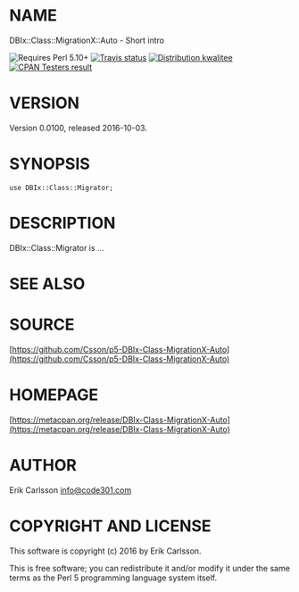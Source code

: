 # NAME

DBIx::Class::MigrationX::Auto - Short intro

<div>
    <p>
    <img src="https://img.shields.io/badge/perl-5.10+-blue.svg" alt="Requires Perl 5.10+" />
    <a href="https://travis-ci.org/Csson/p5-DBIx-Class-MigrationX-Auto"><img src="https://api.travis-ci.org/Csson/p5-DBIx-Class-MigrationX-Auto.svg?branch=master" alt="Travis status" /></a>
    <a href="http://cpants.cpanauthors.org/release/CSSON/DBIx-Class-MigrationX-Auto-0.0100"><img src="http://badgedepot.code301.com/badge/kwalitee/CSSON/DBIx-Class-MigrationX-Auto/0.0100" alt="Distribution kwalitee" /></a>
    <a href="http://matrix.cpantesters.org/?dist=DBIx-Class-MigrationX-Auto%200.0100"><img src="http://badgedepot.code301.com/badge/cpantesters/DBIx-Class-MigrationX-Auto/0.0100" alt="CPAN Testers result" /></a>
    </p>
</div>

# VERSION

Version 0.0100, released 2016-10-03.

# SYNOPSIS

    use DBIx::Class::Migrator;

# DESCRIPTION

DBIx::Class::Migrator is ...

# SEE ALSO

# SOURCE

[https://github.com/Csson/p5-DBIx-Class-MigrationX-Auto](https://github.com/Csson/p5-DBIx-Class-MigrationX-Auto)

# HOMEPAGE

[https://metacpan.org/release/DBIx-Class-MigrationX-Auto](https://metacpan.org/release/DBIx-Class-MigrationX-Auto)

# AUTHOR

Erik Carlsson <info@code301.com>

# COPYRIGHT AND LICENSE

This software is copyright (c) 2016 by Erik Carlsson.

This is free software; you can redistribute it and/or modify it under
the same terms as the Perl 5 programming language system itself.
